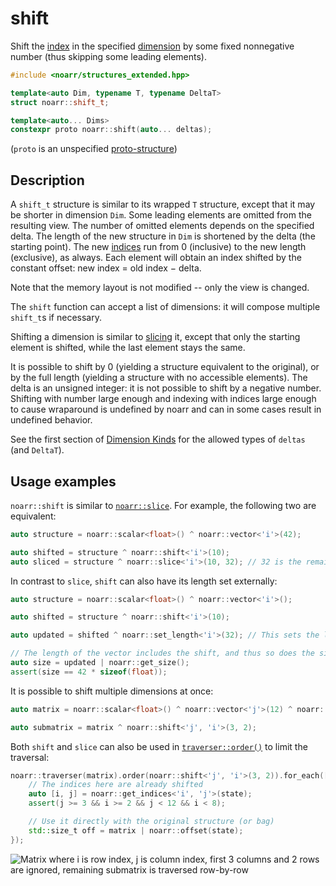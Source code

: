# shift

Shift the [index](../Glossary.md#index) in the specified [dimension](../Glossary.md#dimension) by some fixed nonnegative number (thus skipping some leading elements).

```hpp
#include <noarr/structures_extended.hpp>

template<auto Dim, typename T, typename DeltaT>
struct noarr::shift_t;

template<auto... Dims>
constexpr proto noarr::shift(auto... deltas);
```

(`proto` is an unspecified [proto-structure](../Glossary.md#proto-structure))


## Description

A `shift_t` structure is similar to its wrapped `T` structure, except that it may be shorter in dimension `Dim`.
Some leading elements are omitted from the resulting view. The number of omitted elements depends on the specified delta.
The length of the new structure in `Dim` is shortened by the delta (the starting point).
The new [indices](../Glossary.md#index) run from 0 (inclusive) to the new length (exclusive), as always.
Each element will obtain an index shifted by the constant offset: new index = old index − delta.

Note that the memory layout is not modified -- only the view is changed.

The `shift` function can accept a list of dimensions: it will compose multiple `shift_t`s if necessary.

Shifting a dimension is similar to [slicing](slice.md) it, except that only the starting element is shifted, while the last element stays the same.

It is possible to shift by 0 (yielding a structure equivalent to the original), or by the full length (yielding a structure with no accessible elements).
The delta is an unsigned integer: it is not possible to shift by a negative number.
Shifting with number large enough and indexing with indices large enough to cause wraparound is undefined by noarr and can in some cases result in undefined behavior.

See the first section of [Dimension Kinds](../DimensionKinds.md) for the allowed types of `deltas` (and `DeltaT`).


## Usage examples

`noarr::shift` is similar to [`noarr::slice`](slice.md). For example, the following two are equivalent:

```cpp
auto structure = noarr::scalar<float>() ^ noarr::vector<'i'>(42);

auto shifted = structure ^ noarr::shift<'i'>(10);
auto sliced = structure ^ noarr::slice<'i'>(10, 32); // 32 is the remaining length, 42 - 10
```

In contrast to `slice`, `shift` can also have its length set externally:

```cpp
auto structure = noarr::scalar<float>() ^ noarr::vector<'i'>();

auto shifted = structure ^ noarr::shift<'i'>(10);

auto updated = shifted ^ noarr::set_length<'i'>(32); // This sets the length after shifting

// The length of the vector includes the shift, and thus so does the size
auto size = updated | noarr::get_size();
assert(size == 42 * sizeof(float));
```

It is possible to shift multiple dimensions at once:

```cpp
auto matrix = noarr::scalar<float>() ^ noarr::vector<'j'>(12) ^ noarr::vector<'i'>(8);

auto submatrix = matrix ^ noarr::shift<'j', 'i'>(3, 2);
```

Both `shift` and `slice` can also be used in [`traverser::order()`](../Traverser.md#orderproto-structure-customizing-the-traversal) to limit the traversal:

```cpp
noarr::traverser(matrix).order(noarr::shift<'j', 'i'>(3, 2)).for_each([&](auto state) {
	// The indices here are already shifted
	auto [i, j] = noarr::get_indices<'i', 'j'>(state);
	assert(j >= 3 && i >= 2 && j < 12 && i < 8);

	// Use it directly with the original structure (or bag)
	std::size_t off = matrix | noarr::offset(state);
});
```

![Matrix where i is row index, j is column index, first 3 columns and 2 rows are ignored, remaining submatrix is traversed row-by-row](../img/shift-trav.svg)
